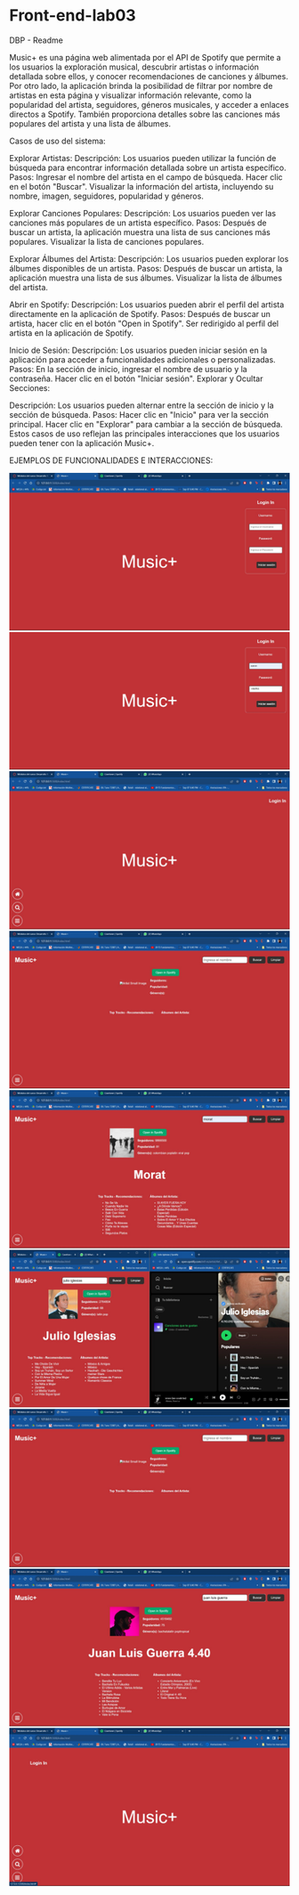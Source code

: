 # Front-end-lab03
DBP - Readme

Music+ es una página web alimentada por el API de Spotify que permite a los usuarios la exploración musical, descubrir artistas o información detallada sobre ellos, y conocer recomendaciones de canciones y álbumes. Por otro lado, la aplicación brinda la posibilidad de filtrar por nombre de artistas en esta página y visualizar información relevante, como la popularidad del artista, seguidores, géneros musicales, y acceder a enlaces directos a Spotify. También proporciona detalles sobre las canciones más populares del artista y una lista de álbumes.

Casos de uso del sistema:

Explorar Artistas:
Descripción: Los usuarios pueden utilizar la función de búsqueda para encontrar información detallada sobre un artista específico.
Pasos:
Ingresar el nombre del artista en el campo de búsqueda.
Hacer clic en el botón "Buscar".
Visualizar la información del artista, incluyendo su nombre, imagen, seguidores, popularidad y géneros.

Explorar Canciones Populares:
Descripción: Los usuarios pueden ver las canciones más populares de un artista específico.
Pasos:
Después de buscar un artista, la aplicación muestra una lista de sus canciones más populares.
Visualizar la lista de canciones populares.

Explorar Álbumes del Artista:
Descripción: Los usuarios pueden explorar los álbumes disponibles de un artista.
Pasos:
Después de buscar un artista, la aplicación muestra una lista de sus álbumes.
Visualizar la lista de álbumes del artista.

Abrir en Spotify:
Descripción: Los usuarios pueden abrir el perfil del artista directamente en la aplicación de Spotify.
Pasos:
Después de buscar un artista, hacer clic en el botón "Open in Spotify".
Ser redirigido al perfil del artista en la aplicación de Spotify.

Inicio de Sesión:
Descripción: Los usuarios pueden iniciar sesión en la aplicación para acceder a funcionalidades adicionales o personalizadas.
Pasos:
En la sección de inicio, ingresar el nombre de usuario y la contraseña.
Hacer clic en el botón "Iniciar sesión".
Explorar y Ocultar Secciones:

Descripción: Los usuarios pueden alternar entre la sección de inicio y la sección de búsqueda.
Pasos:
Hacer clic en "Inicio" para ver la sección principal.
Hacer clic en "Explorar" para cambiar a la sección de búsqueda.
Estos casos de uso reflejan las principales interacciones que los usuarios pueden tener con la aplicación Music+.

EJEMPLOS DE FUNCIONALIDADES E INTERACCIONES:

![](./imagen-web/P1.jpeg)
![](./imagen-web/P2.jpeg)
![](./imagen-web/P3.jpeg)
![](./imagen-web/P4.jpeg)
![](./imagen-web/Morat.jpeg)
![](./imagen-web/OS.jpeg)
![](./imagen-web/Limpiar.jpeg)
![](./imagen-web/JL.jpeg)
![](./imagen-web/Ulti.jpeg)

